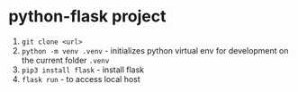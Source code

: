 # python-flask project

1. ```git clone <url>```
2. ```python -m venv .venv``` - initializes python virtual env for development on the current folder `.venv`
3. ```pip3 install flask``` - install flask
4. ```flask run``` - to access local host
